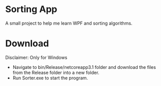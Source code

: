 # Sorting App
A small project to help me learn WPF and sorting algorithms.

# Download
Disclaimer: Only for Windows
- Navigate to bin/Release/netcoreapp3.1 folder and download the files from the Release folder into a new folder.
- Run Sorter.exe to start the program.
